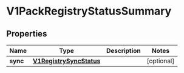 # V1PackRegistryStatusSummary

## Properties
Name | Type | Description | Notes
------------ | ------------- | ------------- | -------------
**sync** | [**V1RegistrySyncStatus**](V1RegistrySyncStatus.md) |  |  [optional]
